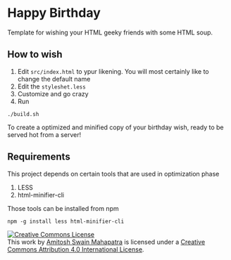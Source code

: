 # Happy Birthday

Template for wishing your HTML geeky friends with some HTML soup.

## How to wish
1. Edit `src/index.html` to ypur likening. You will most certainly like to change the default name
2. Edit the `styleshet.less`
3. Customize and go crazy
4. Run
  
  ````
  ./build.sh
  ````
  
  To create a optimized and minified copy of your birthday wish, ready to be served hot from a server!


## Requirements
This project depends on certain tools that are used in optimization phase

1. LESS
2. html-minifier-cli


Those tools can be installed from npm
````
npm -g install less html-minifier-cli
````

<a rel="license" href="http://creativecommons.org/licenses/by/4.0/"><img alt="Creative Commons License" style="border-width:0" src="https://i.creativecommons.org/l/by/4.0/88x31.png" /></a><br />This work by <a xmlns:cc="http://creativecommons.org/ns#" href="http://amitosh.xyz" property="cc:attributionName" rel="cc:attributionURL">Amitosh Swain Mahapatra</a> is licensed under a <a rel="license" href="http://creativecommons.org/licenses/by/4.0/">Creative Commons Attribution 4.0 International License</a>.
